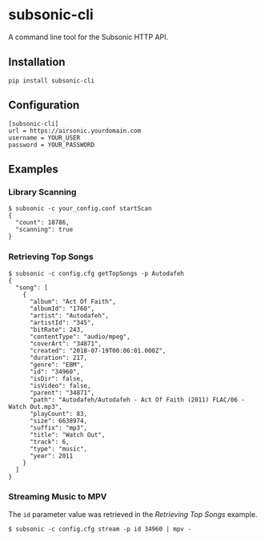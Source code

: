 # subsonic-cli

A command line tool for the Subsonic HTTP API.

## Installation
```
pip install subsonic-cli
```

## Configuration
```
[subsonic-cli]
url = https://airsonic.yourdomain.com
username = YOUR_USER
password = YOUR_PASSWORD
```

## Examples

### Library Scanning
```
$ subsonic -c your_config.conf startScan
{
  "count": 18786,
  "scanning": true
}
```

### Retrieving Top Songs
```
$ subsonic -c config.cfg getTopSongs -p Autodafeh
{
  "song": [
    {
      "album": "Act Of Faith",
      "albumId": "1760",
      "artist": "Autodafeh",
      "artistId": "345",
      "bitRate": 243,
      "contentType": "audio/mpeg",
      "coverArt": "34871",
      "created": "2018-07-19T00:06:01.000Z",
      "duration": 217,
      "genre": "EBM",
      "id": "34960",
      "isDir": false,
      "isVideo": false,
      "parent": "34871",
      "path": "Autodafeh/Autodafeh - Act Of Faith (2011) FLAC/06 - Watch Out.mp3",
      "playCount": 83,
      "size": 6638974,
      "suffix": "mp3",
      "title": "Watch Out",
      "track": 6,
      "type": "music",
      "year": 2011
    }
  ]
}
```

### Streaming Music to MPV
The `id` parameter value was retrieved in the *Retrieving Top Songs* example.
```
$ subsonic -c config.cfg stream -p id 34960 | mpv -
```
